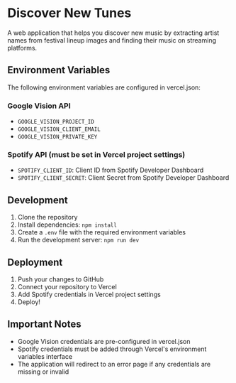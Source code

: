 # Discover New Tunes

A web application that helps you discover new music by extracting artist names from festival lineup images and finding their music on streaming platforms.

## Environment Variables

The following environment variables are configured in vercel.json:

### Google Vision API
- `GOOGLE_VISION_PROJECT_ID`
- `GOOGLE_VISION_CLIENT_EMAIL`
- `GOOGLE_VISION_PRIVATE_KEY`

### Spotify API (must be set in Vercel project settings)
- `SPOTIFY_CLIENT_ID`: Client ID from Spotify Developer Dashboard
- `SPOTIFY_CLIENT_SECRET`: Client Secret from Spotify Developer Dashboard

## Development

1. Clone the repository
2. Install dependencies: `npm install`
3. Create a `.env` file with the required environment variables
4. Run the development server: `npm run dev`

## Deployment

1. Push your changes to GitHub
2. Connect your repository to Vercel
3. Add Spotify credentials in Vercel project settings
4. Deploy!

## Important Notes

- Google Vision credentials are pre-configured in vercel.json
- Spotify credentials must be added through Vercel's environment variables interface
- The application will redirect to an error page if any credentials are missing or invalid
